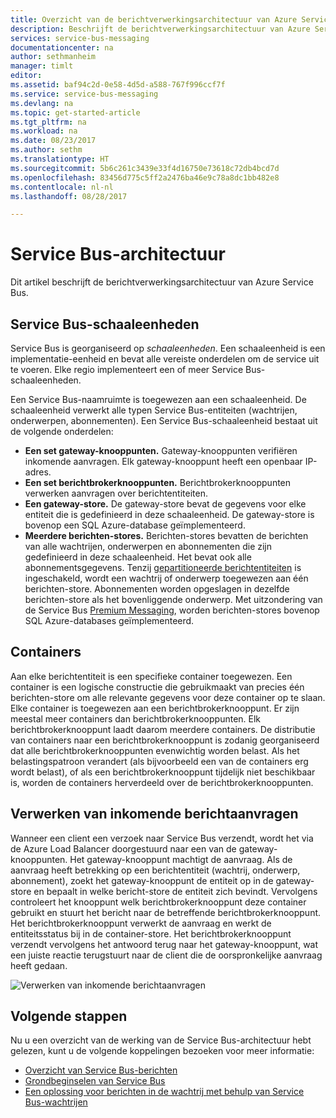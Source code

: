 ```yaml
---
title: Overzicht van de berichtverwerkingsarchitectuur van Azure Service | Microsoft Docs
description: Beschrijft de berichtverwerkingsarchitectuur van Azure Service Bus.
services: service-bus-messaging
documentationcenter: na
author: sethmanheim
manager: timlt
editor: 
ms.assetid: baf94c2d-0e58-4d5d-a588-767f996ccf7f
ms.service: service-bus-messaging
ms.devlang: na
ms.topic: get-started-article
ms.tgt_pltfrm: na
ms.workload: na
ms.date: 08/23/2017
ms.author: sethm
ms.translationtype: HT
ms.sourcegitcommit: 5b6c261c3439e33f4d16750e73618c72db4bcd7d
ms.openlocfilehash: 83456d775c5ff2a2476ba46e9c78a8dc1bb482e8
ms.contentlocale: nl-nl
ms.lasthandoff: 08/28/2017

---
```

# <a name="service-bus-architecture"></a>Service Bus-architectuur
Dit artikel beschrijft de berichtverwerkingsarchitectuur van Azure Service Bus.

## <a name="service-bus-scale-units"></a>Service Bus-schaaleenheden
Service Bus is georganiseerd op *schaaleenheden*. Een schaaleenheid is een implementatie-eenheid en bevat alle vereiste onderdelen om de service uit te voeren. Elke regio implementeert een of meer Service Bus-schaaleenheden.

Een Service Bus-naamruimte is toegewezen aan een schaaleenheid. De schaaleenheid verwerkt alle typen Service Bus-entiteiten (wachtrijen, onderwerpen, abonnementen). Een Service Bus-schaaleenheid bestaat uit de volgende onderdelen:

* **Een set gateway-knooppunten.** Gateway-knooppunten verifiëren inkomende aanvragen. Elk gateway-knooppunt heeft een openbaar IP-adres.
* **Een set berichtbrokerknooppunten.** Berichtbrokerknooppunten verwerken aanvragen over berichtentiteiten.
* **Een gateway-store.** De gateway-store bevat de gegevens voor elke entiteit die is gedefinieerd in deze schaaleenheid. De gateway-store is bovenop een SQL Azure-database geïmplementeerd.
* **Meerdere berichten-stores.** Berichten-stores bevatten de berichten van alle wachtrijen, onderwerpen en abonnementen die zijn gedefinieerd in deze schaaleenheid. Het bevat ook alle abonnementsgegevens. Tenzij [gepartitioneerde berichtentiteiten](service-bus-partitioning.md) is ingeschakeld, wordt een wachtrij of onderwerp toegewezen aan één berichten-store. Abonnementen worden opgeslagen in dezelfde berichten-store als het bovenliggende onderwerp. Met uitzondering van de Service Bus [Premium Messaging](service-bus-premium-messaging.md), worden berichten-stores bovenop SQL Azure-databases geïmplementeerd.

## <a name="containers"></a>Containers
Aan elke berichtentiteit is een specifieke container toegewezen. Een container is een logische constructie die gebruikmaakt van precies één berichten-store om alle relevante gegevens voor deze container op te slaan. Elke container is toegewezen aan een berichtbrokerknooppunt. Er zijn meestal meer containers dan berichtbrokerknooppunten. Elk berichtbrokerknooppunt laadt daarom meerdere containers. De distributie van containers naar een berichtbrokerknooppunt is zodanig georganiseerd dat alle berichtbrokerknooppunten evenwichtig worden belast. Als het belastingspatroon verandert (als bijvoorbeeld een van de containers erg wordt belast), of als een berichtbrokerknooppunt tijdelijk niet beschikbaar is, worden de containers herverdeeld over de berichtbrokerknooppunten.

## <a name="processing-of-incoming-messaging-requests"></a>Verwerken van inkomende berichtaanvragen
Wanneer een client een verzoek naar Service Bus verzendt, wordt het via de Azure Load Balancer doorgestuurd naar een van de gateway-knooppunten. Het gateway-knooppunt machtigt de aanvraag. Als de aanvraag heeft betrekking op een berichtentiteit (wachtrij, onderwerp, abonnement), zoekt het gateway-knooppunt de entiteit op in de gateway-store en bepaalt in welke bericht-store de entiteit zich bevindt. Vervolgens controleert het knooppunt welk berichtbrokerknooppunt deze container gebruikt en stuurt het bericht naar de betreffende berichtbrokerknooppunt. Het berichtbrokerknooppunt verwerkt de aanvraag en werkt de entiteitsstatus bij in de container-store. Het berichtbrokerknooppunt verzendt vervolgens het antwoord terug naar het gateway-knooppunt, wat een juiste reactie terugstuurt naar de client die de oorspronkelijke aanvraag heeft gedaan.

![Verwerken van inkomende berichtaanvragen](./media/service-bus-architecture/ic690644.png)

## <a name="next-steps"></a>Volgende stappen
Nu u een overzicht van de werking van de Service Bus-architectuur hebt gelezen, kunt u de volgende koppelingen bezoeken voor meer informatie:

* [Overzicht van Service Bus-berichten](service-bus-messaging-overview.md)
* [Grondbeginselen van Service Bus](service-bus-fundamentals-hybrid-solutions.md)
* [Een oplossing voor berichten in de wachtrij met behulp van Service Bus-wachtrijen](service-bus-dotnet-multi-tier-app-using-service-bus-queues.md)



